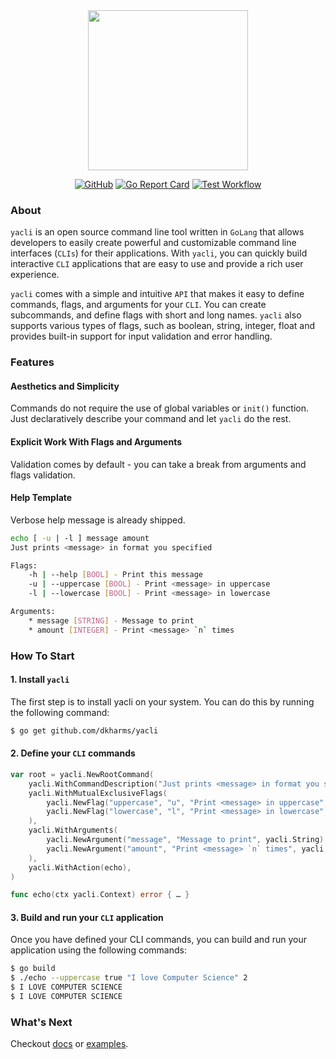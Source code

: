 <div align="center">

  <img width="256" height="256" src="https://user-images.githubusercontent.com/29202384/230708826-fbd86910-6611-40bb-b567-b5d71dc98ad4.jpeg">

</div>

<div align="center">

  <a href="">![GitHub](https://img.shields.io/github/license/dkharms/yacli)</a>
  <a href="">![Go Report Card](https://goreportcard.com/badge/github.com/dkharms/yacli)</a>
  <a href="">![Test Workflow](https://github.com/dkharms/yacli/actions/workflows/test.yml/badge.svg)</a>

</div>

### About

`yacli` is an open source command line tool written in `GoLang` that allows developers to easily create powerful and customizable command line interfaces (`CLIs`) for their applications.
With `yacli`, you can quickly build interactive `CLI` applications that are easy to use and provide a rich user experience.

`yacli` comes with a simple and intuitive `API` that makes it easy to define commands, flags, and arguments for your `CLI`.
You can create subcommands, and define flags with short and long names.
`yacli` also supports various types of flags, such as boolean, string, integer, float and provides built-in support for input validation and error handling.

### Features

#### Aesthetics and Simplicity

Commands do not require the use of global variables or `init()` function.
Just declaratively describe your command and let `yacli` do the rest.

#### Explicit Work With Flags and Arguments

Validation comes by default - you can take a break from arguments and flags validation.

#### Help Template

Verbose help message is already shipped.

```bash
echo [ -u | -l ] message amount
Just prints <message> in format you specified

Flags:
    -h | --help [BOOL] - Print this message
    -u | --uppercase [BOOL] - Print <message> in uppercase
    -l | --lowercase [BOOL] - Print <message> in lowercase

Arguments:
    * message [STRING] - Message to print
    * amount [INTEGER] - Print <message> `n` times
```

### How To Start

#### 1. Install `yacli`

The first step is to install yacli on your system. You can do this by running the following command:
```bash
$ go get github.com/dkharms/yacli
```

#### 2. Define your `CLI` commands

```go
var root = yacli.NewRootCommand(
	yacli.WithCommandDescription("Just prints <message> in format you specified"),
	yacli.WithMutualExclusiveFlags(
		yacli.NewFlag("uppercase", "u", "Print <message> in uppercase", yacli.Bool),
		yacli.NewFlag("lowercase", "l", "Print <message> in lowercase", yacli.Bool),
	),
	yacli.WithArguments(
		yacli.NewArgument("message", "Message to print", yacli.String),
		yacli.NewArgument("amount", "Print <message> `n` times", yacli.Integer),
	),
	yacli.WithAction(echo),
)

func echo(ctx yacli.Context) error { … }
```

#### 3. Build and run your `CLI` application

Once you have defined your CLI commands, you can build and run your application using the following commands:

```bash
$ go build
$ ./echo --uppercase true "I love Computer Science" 2
$ I LOVE COMPUTER SCIENCE
$ I LOVE COMPUTER SCIENCE
```

### What's Next

Checkout [docs](https://pkg.go.dev/github.com/dkharms/yacli) or [examples](https://github.com/dkharms/yacli/tree/main/examples).
